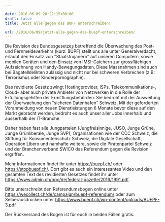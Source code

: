 ```yaml
---

date: 2016-06-09 20:22:15+00:00
draft: false
title: Jetzt alle gegen das BÜPF unterschreiben!

url: /2016/06/09/jetzt-alle-gegen-das-buepf-unterschreiben/
---
```


Die Revision des Bundesgesetzes betreffend die Überwachung des Post- und Fernmeldeverkehrs (kurz: BÜPF) stellt uns alle unter Generalverdacht, erlaubt den Einsatz von "Staatstrojanern" auf unseren Computern, sowie mobilen Geräten und den Einsatz von IMSI-Catchern zur grossflächigen Aufzeichnung von Handy-Bewegungsdaten. Diese Massnahmen sind auch bei Bagatelldelikten zulässig und nicht nur bei schweren Verbrechen (z.B: Terrorismus oder Kinderpornographie).

Das revidierte Gesetz zwingt Hostingprovider, ISPs, Telekommunikations-, Cloud- aber auch private Anbieter von Netzwerken in die Rolle der Erfüllungsgehilfen der Ermittlungsbehörden. Sie bedroht mit der Ausweitung der Überwachung den "sicheren Datenhafen" Schweiz. Mit der geforderten Voranmeldung von neuen Dienstleistungen 6 Monate bevor diese auf den Markt gebracht werden, bedroht es auch unser aller Jobs innerhalb und ausserhalb der IT-Branche.

Daher haben fast alle Jungparteien (Jungfreisinnige, JUSO, Junge Grüne, Junge Grünliberale, Junge SVP), Organisationen wie der CCC Schweiz, die Stiftung für Konsumentenschutz Schweiz, die Digitale Gesellschaft, Operation Libero und namhafte weitere, sowie die Piratenpartei Schweiz und der Branchenverband SWICO das Referendum gegen die Revision ergriffen.

Mehr Informationen findet Ihr unter https://buepf.ch/ oder https://stopbuepf.ch/. Dort gibt es auch ein interessantes Video und den gesamten Text des revidierten Gesetzes findet ihr unter https://www.admin.ch/opc/de/federal-gazette/2016/1991.pdf.

Bitte unterschreibt den Referendumsbogen online unter https://wecollect.ch/de/campaign/buepf-referendum/ oder zum Selberausdrucken unter https://www.buepf.ch/wp-content/uploads/BUEPF-3.pdf

Der Rückversand des Bogen ist für euch in beiden Fällen gratis.

 
